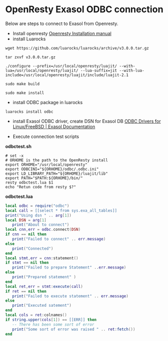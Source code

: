 # OpenResty Exasol ODBC connection
Below are steps to connect to Exasol from Openresty.

* Install openresty [Openresty Installation manual](https://openresty.org/en/linux-packages.html#ubuntu)
* install Luarocks

```shell
wget https://github.com/luarocks/luarocks/archive/v3.0.0.tar.gz

tar zxvf v3.0.0.tar.gz

./configure --prefix=/usr/local/openresty/luajit/ --with-lua=/usr/local/openresty/luajit/ --lua-suffix=jit --with-lua-include=/usr/local/openresty/luajit/include/luajit-2.1

sudo make build

sudo make install
```

* install ODBC package in luarocks
```shell
luarocks install odbc
```

* install Exasol ODBC driver, create DSN for Exasol DB [ODBC Drivers for Linux/FreeBSD | Exasol Documentation](https://docs.exasol.com/db/latest/connect_exasol/drivers/odbc/odbc_linux.htm)

* Execute connection test scripts

**odbctest.sh**
```shell
# set -x
# ORHOME is the path to the OpenResty install
export ORHOME="/usr/local/openresty"
export ODBCINI="${ORHOME}/odbc/.odbc.ini"
export LD_LIBRARY_PATH="${ORHOME}/luajit/lib"
export PATH="$PATH:${ORHOME}/bin/"
resty odbctest.lua $1
echo "Retun code from resty $?"
```
**odbctest.lua**
```lua
local odbc = require("odbc")
local call = [[select * from sys.exa_all_tables]]
print("Using dsn " .. arg[1])
local DSN = arg[1]
   print("About to connect")
local cnn,err = odbc.connect(DSN)
if cnn == nil then
   print("Failed to connect" .. err.message)
else
   print("Connected")
end
local stmt,err = cnn:statement()
if stmt == nil then
   print("Failed to prepare Statement" ..err.message)
else
   print("Prepared statement" )
end
local ret,err = stmt:execute(call)
if ret == nil then
   print("Failed to execute statement" .. err.message)
else
   print("Executed satement")
end
local cols = ret:colnames()
if string.upper(cols[1]) == [[ERR]] then
   -- There has been some sort of error
   print("Some sort of error was raised " .. ret:fetch())
end
```
